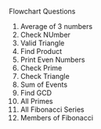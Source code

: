 Flowchart Questions
1. Average of 3 numbers
2. Check NUmber
3. Valid Triangle
4. Find Product
5. Print Even Numbers
6. Check Prime
7. Check Triangle
8. Sum of Events
9. Find GCD
10. All Primes
11. All Fibonacci Series
12. Members of Fibonacci
